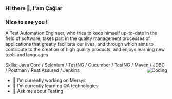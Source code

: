 
### Hi there 👋, I'am Çağlar
### Nice to see you !

A Test Automation Engineer, who tries to keep himself up-to-date in the field of software, takes part in the quality management processes of applications that greatly facilitate our lives, and through which aims to contribute to the creation of high quality products, and enjoys learning new tools and languages.

Skills: Java Core / Selenium / TestNG / Cucumber / TestNG / Maven / JDBC / Postman / Rest Assured / Jenkins
<img align="right" alt="Coding" with="50" src="https://camo.githubusercontent.com/cae12fddd9d6982901d82580bdf321d81fb299141098ca1c2d4891870827bf17/68747470733a2f2f6d69726f2e6d656469756d2e636f6d2f6d61782f313336302f302a37513379765349765f7430696f4a2d5a2e676966">

- 🔭 I’m currently working on Mersys 
- 🌱 I’m currently learning QA technologies 
- 💬 Ask me about Testing 
